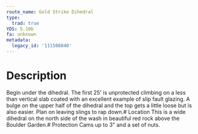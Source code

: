 ```yaml
---
route_name: Gold Strike Dihedral
type:
  trad: true
YDS: 5.10b
fa: unknown
metadata:
  legacy_id: '111508840'
---
```

# Description
Begin under the dihedral. The first 25' is unprotected climbing on a less than vertical slab coated with an excellent example of slip fault glazing. A bulge on the upper half of the dihedral and the top gets a little loose but is also easier. Plan on leaving slings to rap down.# Location
This is a wide dihedral on the north side of the wash in beautiful red rock above the Boulder Garden.# Protection
Cams up to 3" and a set of nuts.